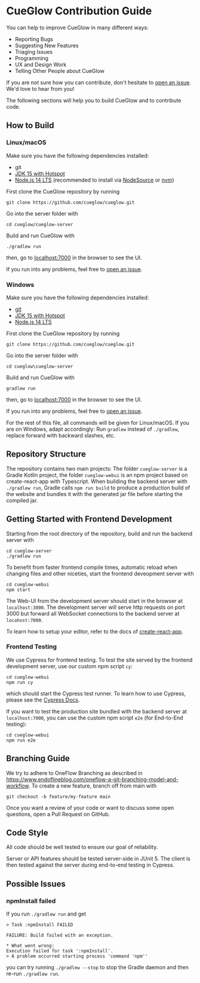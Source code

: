 # CueGlow Contribution Guide

You can help to improve CueGlow in many different ways: 

- Reporting Bugs
- Suggesting New Features
- Triaging Issues
- Programming
- UX and Design Work
- Telling Other People about CueGlow

If you are not sure how you can contribute, don't hesitate to [open 
an issue](https://github.com/cueglow/cueglow/issues/new). We'd love to hear from 
you!

The following sections will help you to build CueGlow and to contribute 
code. 

## How to Build

### Linux/macOS

Make sure you have the following dependencies installed: 

- git
- [JDK 15 with Hotspot](https://adoptopenjdk.net/installation.html?variant=openjdk15&jvmVariant=hotspot)
- [Node.js 14 LTS](https://nodejs.org/) (recommended to install via [NodeSource](https://github.com/nodesource/distributions) or [nvm](https://github.com/nvm-sh/nvm))

First clone the CueGlow repository by running
```
git clone https://github.com/cueglow/cueglow.git
```
Go into the server folder with 
```
cd cueglow/cueglow-server
```
Build and run CueGlow with
```
./gradlew run
```
then, go to [localhost:7000](http://localhost:7000) in the browser to see the UI. 

If you run into any problems, feel free to [open an issue](https://github.com/cueglow/cueglow/issues/new). 


### Windows

Make sure you have the following dependencies installed: 

- [git](https://gitforwindows.org/)
- [JDK 15 with Hotspot](https://adoptopenjdk.net/installation.html?variant=openjdk15&jvmVariant=hotspot)
- [Node.js 14 LTS](https://nodejs.org/)

First clone the CueGlow repository by running
```
git clone https://github.com/cueglow/cueglow.git
```
Go into the server folder with 
```
cd cueglow\cueglow-server
```
Build and run CueGlow with
```
gradlew run
```
then, go to [localhost:7000](http://localhost:7000) in the browser to see the UI. 

If you run into any problems, feel free to [open an issue](https://github.com/cueglow/cueglow/issues/new). 

For the rest of this file, all commands will be given for Linux/macOS. If you are on Windows, adapt accordingly: Run `gradlew` instead of `./gradlew`, replace forward with backward slashes, etc. 

## Repository Structure

The repository contains two main projects: The folder `cueglow-server` is a Gradle Kotlin project, the folder `cueglow-webui` is an npm project based on create-react-app with Typescript. When building the backend server with `./gradlew run`, Gradle calls `npm run build` to produce a production build of the website and bundles it with the generated jar file before starting the compiled jar. 

## Getting Started with Frontend Development

Starting from the root directory of the repository, build and run the backend server with
```
cd cueglow-server
./gradlew run
```

To benefit from faster frontend compile times, automatic reload when changing files and other niceties, start the frontend deveopment server with
```
cd cueglow-webui
npm start
```
The Web-UI from the development server should start in the browser at `localhost:3000`. The development server will serve http requests on port 3000 but forward all WebSocket connections to the backend server at `locahost:7000`. 

To learn how to setup your editor, refer to the docs of [create-react-app](https://create-react-app.dev/docs/setting-up-your-editor). 

### Frontend Testing 

We use Cypress for frontend testing. To test the site served by the frontend development server, use our custom npm script `cy`:
```
cd cueglow-webui
npm run cy
```
which should start the Cypress test runner. To learn how to use Cypress, please see the [Cypress Docs](https://docs.cypress.io/guides/overview/why-cypress.html). 

If you want to test the production site bundled with the backend server at `localhost:7000`, you can use the custom npm script `e2e` (for End-to-End testing):
```
cd cueglow-webui
npm run e2e
```

## Branching Guide

We try to adhere to OneFlow Branching as described in https://www.endoflineblog.com/oneflow-a-git-branching-model-and-workflow. To create a new feature, branch off from main with 

```
git checkout -b feature/my-feature main
```

Once you want a review of your code or want to discuss some open questions, open 
a Pull Request on GitHub. 

## Code Style

All code should be well tested to ensure our goal of reliability. 

Server or API features should be tested server-side in JUnit 5. 
The client is then tested against the server during end-to-end testing in Cypress. 

## Possible Issues

### npmInstall failed

If you run `./gradlew run` and get
```
> Task :npmInstall FAILED

FAILURE: Build failed with an exception.

* What went wrong:
Execution failed for task ':npmInstall'.
> A problem occurred starting process 'command 'npm''
```
you can try running `./gradlew --stop` to stop the Gradle daemon and then re-run `./gradlew run`. 
